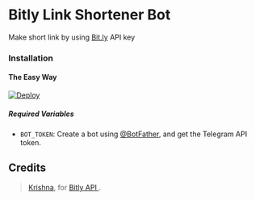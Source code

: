 # Bitly Link Shortener Bot
Make short link by using [Bit.ly](https://bitly.com) API key
### Installation

#### The Easy Way

[![Deploy](https://www.herokucdn.com/deploy/button.svg)](https://heroku.com/deploy)

##### Required Variables

* `BOT_TOKEN`: Create a bot using [@BotFather](https://telegram.dog/BotFather), and get the Telegram API token.

## Credits
> [Krishna](https://github.com/Krishna-Singhal), for [Bitly API ](https://github.com/Krishna-Singhal/bitly-api-python). 